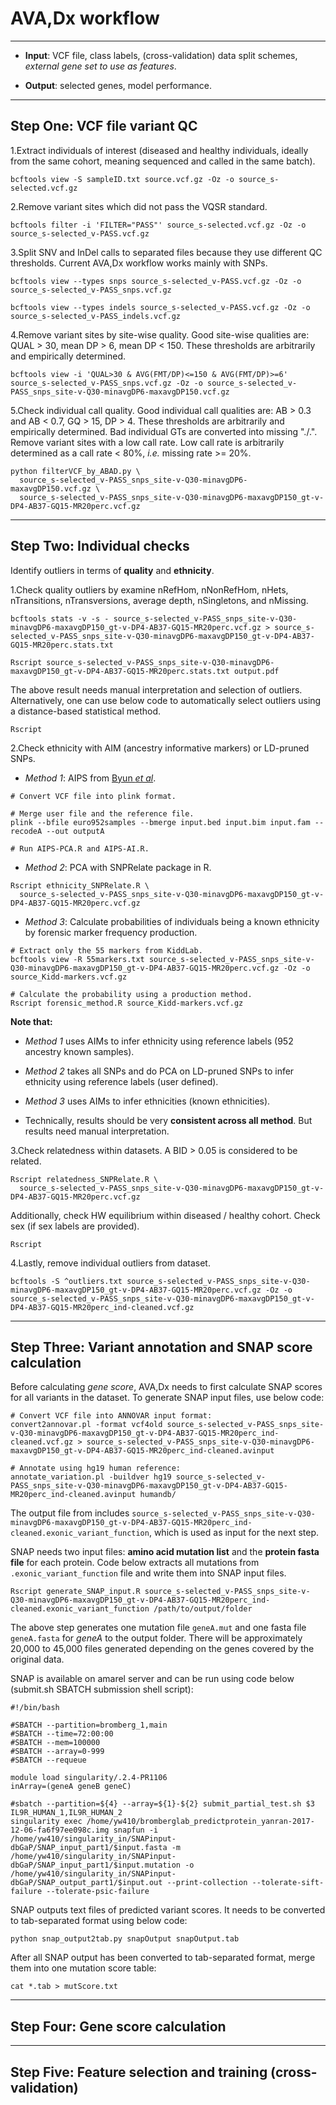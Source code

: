# AVA,Dx workflow

---
* **Input**: VCF file, class labels, (cross-validation) data split schemes, *external gene set to use as features*.

* **Output**: selected genes, model performance.

---
## Step One: VCF file variant QC

1.Extract individuals of interest (diseased and healthy individuals, ideally from the same cohort, meaning sequenced and called in the same batch).
```
bcftools view -S sampleID.txt source.vcf.gz -Oz -o source_s-selected.vcf.gz
```

2.Remove variant sites which did not pass the VQSR standard.
```
bcftools filter -i 'FILTER="PASS"' source_s-selected.vcf.gz -Oz -o source_s-selected_v-PASS.vcf.gz
```

3.Split SNV and InDel calls to separated files because they use different QC thresholds. Current AVA,Dx workflow works mainly with SNPs.
```
bcftools view --types snps source_s-selected_v-PASS.vcf.gz -Oz -o source_s-selected_v-PASS_snps.vcf.gz

bcftools view --types indels source_s-selected_v-PASS.vcf.gz -Oz -o source_s-selected_v-PASS_indels.vcf.gz
```

4.Remove variant sites by site-wise quality. Good site-wise qualities are: QUAL > 30, mean DP > 6, mean DP < 150. These thresholds are arbitrarily and empirically determined.
```
bcftools view -i 'QUAL>30 & AVG(FMT/DP)<=150 & AVG(FMT/DP)>=6' source_s-selected_v-PASS_snps.vcf.gz -Oz -o source_s-selected_v-PASS_snps_site-v-Q30-minavgDP6-maxavgDP150.vcf.gz
```

5.Check individual call quality. Good individual call qualities are: AB > 0.3 and AB < 0.7, GQ > 15, DP > 4. These thresholds are arbitrarily and empirically determined. Bad individual GTs are converted into missing "./.". Remove variant sites with a low call rate. Low call rate is arbitrarily determined as a call rate < 80%, *i.e.* missing rate >= 20%.
```
python filterVCF_by_ABAD.py \
  source_s-selected_v-PASS_snps_site-v-Q30-minavgDP6-maxavgDP150.vcf.gz \
  source_s-selected_v-PASS_snps_site-v-Q30-minavgDP6-maxavgDP150_gt-v-DP4-AB37-GQ15-MR20perc.vcf.gz
```

---
## Step Two: Individual checks

Identify outliers in terms of **quality** and **ethnicity**.

1.Check quality outliers by examine nRefHom, nNonRefHom, nHets, nTransitions, nTransversions, average depth, nSingletons, and nMissing.
```
bcftools stats -v -s - source_s-selected_v-PASS_snps_site-v-Q30-minavgDP6-maxavgDP150_gt-v-DP4-AB37-GQ15-MR20perc.vcf.gz > source_s-selected_v-PASS_snps_site-v-Q30-minavgDP6-maxavgDP150_gt-v-DP4-AB37-GQ15-MR20perc.stats.txt

Rscript source_s-selected_v-PASS_snps_site-v-Q30-minavgDP6-maxavgDP150_gt-v-DP4-AB37-GQ15-MR20perc.stats.txt output.pdf
```
The above result needs manual interpretation and selection of outliers. Alternatively, one can use below code to automatically select outliers using a distance-based statistical method.
```
Rscript
```

2.Check ethnicity with AIM (ancestry informative markers) or LD-pruned SNPs.

* *Method 1*: AIPS from [Byun *et al*](https://morgan1.dartmouth.edu/~f000q4v/html/aips.html).
```
# Convert VCF file into plink format.

# Merge user file and the reference file.
plink --bfile euro952samples --bmerge input.bed input.bim input.fam --recodeA --out outputA

# Run AIPS-PCA.R and AIPS-AI.R.
```

* *Method 2*: PCA with SNPRelate package in R.
```
Rscript ethnicity_SNPRelate.R \
  source_s-selected_v-PASS_snps_site-v-Q30-minavgDP6-maxavgDP150_gt-v-DP4-AB37-GQ15-MR20perc.vcf.gz
```

* *Method 3*: Calculate probabilities of individuals being a known ethnicity by forensic marker frequency production.
```
# Extract only the 55 markers from KiddLab.
bcftools view -R 55markers.txt source_s-selected_v-PASS_snps_site-v-Q30-minavgDP6-maxavgDP150_gt-v-DP4-AB37-GQ15-MR20perc.vcf.gz -Oz -o source_Kidd-markers.vcf.gz

# Calculate the probability using a production method.
Rscript forensic_method.R source_Kidd-markers.vcf.gz
```

**Note that:**

  * *Method 1* uses AIMs to infer ethnicity using reference labels (952 ancestry known samples).
  * *Method 2* takes all SNPs and do PCA on LD-pruned SNPs to infer ethnicity using reference labels (user defined).
  * *Method 3* uses AIMs to infer ethnicities (known ethnicities).

  * Technically, results should be very **consistent across all method**. But results need manual interpretation.


3.Check relatedness within datasets. A BID > 0.05 is considered to be related.
```
Rscript relatedness_SNPRelate.R \
  source_s-selected_v-PASS_snps_site-v-Q30-minavgDP6-maxavgDP150_gt-v-DP4-AB37-GQ15-MR20perc.vcf.gz
```

  Additionally, check HW equilibrium within diseased / healthy cohort. Check sex (if sex labels are provided).
```
Rscript
```

4.Lastly, remove individual outliers from dataset.
```
bcftools -S ^outliers.txt source_s-selected_v-PASS_snps_site-v-Q30-minavgDP6-maxavgDP150_gt-v-DP4-AB37-GQ15-MR20perc.vcf.gz -Oz -o source_s-selected_v-PASS_snps_site-v-Q30-minavgDP6-maxavgDP150_gt-v-DP4-AB37-GQ15-MR20perc_ind-cleaned.vcf.gz
```

---
## Step Three: Variant annotation and SNAP score calculation
Before calculating *gene score*, AVA,Dx needs to first calculate SNAP scores for all variants in the dataset. To generate SNAP input files, use below code:
```
# Convert VCF file into ANNOVAR input format:
convert2annovar.pl -format vcf4old source_s-selected_v-PASS_snps_site-v-Q30-minavgDP6-maxavgDP150_gt-v-DP4-AB37-GQ15-MR20perc_ind-cleaned.vcf.gz > source_s-selected_v-PASS_snps_site-v-Q30-minavgDP6-maxavgDP150_gt-v-DP4-AB37-GQ15-MR20perc_ind-cleaned.avinput

# Annotate using hg19 human reference:
annotate_variation.pl -buildver hg19 source_s-selected_v-PASS_snps_site-v-Q30-minavgDP6-maxavgDP150_gt-v-DP4-AB37-GQ15-MR20perc_ind-cleaned.avinput humandb/
```
The output file from includes `source_s-selected_v-PASS_snps_site-v-Q30-minavgDP6-maxavgDP150_gt-v-DP4-AB37-GQ15-MR20perc_ind-cleaned.exonic_variant_function`, which is used as input for the next step.

SNAP needs two input files: **amino acid mutation list** and the **protein fasta file** for each protein. Code below extracts all mutations from `.exonic_variant_function` file and write them into SNAP input files.
```
Rscript generate_SNAP_input.R source_s-selected_v-PASS_snps_site-v-Q30-minavgDP6-maxavgDP150_gt-v-DP4-AB37-GQ15-MR20perc_ind-cleaned.exonic_variant_function /path/to/output/folder
```
The above step generates one mutation file `geneA.mut` and one fasta file `geneA.fasta` for *geneA* to the output folder. There will be approximately 20,000 to 45,000 files generated depending on the genes covered by the original data.

SNAP is available on amarel server and can be run using code below (submit.sh SBATCH submission shell script):
```
#!/bin/bash

#SBATCH --partition=bromberg_1,main
#SBATCH --time=72:00:00
#SBATCH --mem=100000
#SBATCH --array=0-999
#SBATCH --requeue

module load singularity/.2.4-PR1106
inArray=(geneA geneB geneC)

#sbatch --partition=${4} --array=${1}-${2} submit_partial_test.sh $3 IL9R_HUMAN_1,IL9R_HUMAN_2
singularity exec /home/yw410/bromberglab_predictprotein_yanran-2017-12-06-fa6f97ee098c.img snapfun -i /home/yw410/singularity_in/SNAPinput-dbGaP/SNAP_input_part1/$input.fasta -m /home/yw410/singularity_in/SNAPinput-dbGaP/SNAP_input_part1/$input.mutation -o /home/yw410/singularity_in/SNAPinput-dbGaP/SNAP_output_part1/$input.out --print-collection --tolerate-sift-failure --tolerate-psic-failure

```

SNAP outputs text files of predicted variant scores. It needs to be converted to tab-separated format using below code:
```
python snap_output2tab.py snapOutput snapOutput.tab
```

After all SNAP output has been converted to tab-separated format, merge them into one mutation score table:
```
cat *.tab > mutScore.txt
```

---
## Step Four: Gene score calculation


---
## Step Five: Feature selection and training (cross-validation)
